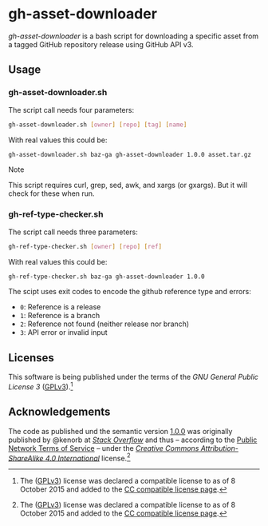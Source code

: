 # gh-asset-downloader

_gh-asset-downloader_ is a bash script for downloading a specific asset from a tagged GitHub repository release using GitHub API v3.

## Usage

### gh-asset-downloader.sh

The script call needs four parameters:

```bash
gh-asset-downloader.sh [owner] [repo] [tag] [name]
```
With real values this could be:

```bash
gh-asset-downloader.sh baz-ga gh-asset-downloader 1.0.0 asset.tar.gz
```

> [!NOTE]
> This script requires curl, grep, sed, awk, and xargs (or gxargs).
> But it will check for these when run.

### gh-ref-type-checker.sh

The script call needs three parameters:

```bash
gh-ref-type-checker.sh [owner] [repo] [ref]
````
With real values this could be:

```bash
gh-ref-type-checker.sh baz-ga gh-asset-downloader 1.0.0
````

The scipt uses exit codes to encode the github reference type and errors:

* `0`: Reference is a release
* `1`: Reference is a branch
* `2`: Reference not found (neither release nor branch)
* `3`: API error or invalid input

## Licenses

This software is being published under the terms of the _GNU General Public License 3_ ([GPLv3](LICENSE-GPLv3.md)).[^1]

## Acknowledgements

The code as published und the semantic version [1.0.0](https://github.com/baz-ga/gh-asset-downloader/releases/tag/1.0.0) was originally published by @kenorb at [_Stack Overflow_](http://stackoverflow.com/a/35688093/55075) and thus – according to the [Public Network Terms of Service](https://stackoverflow.com/legal/terms-of-service/public) – under the [_Creative Commons Attribution-ShareAlike 4.0 International_](LICENSE-CC-BY_SA-4.0) license.[^1]

[^1]: The ([GPLv3](LICENSE-GPLv3.md)) license was declared a compatible license to as of 8 October 2015 and added to the [CC compatible license page](https://creativecommons.org/share-your-work/licensing-considerations/compatible-licenses/).

